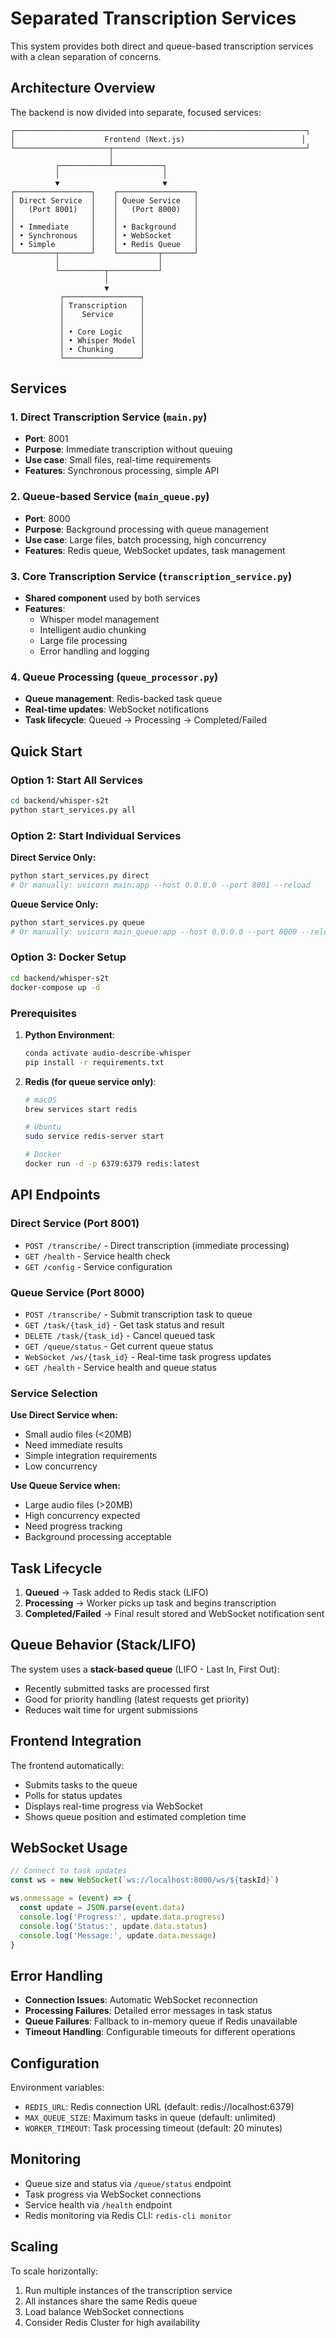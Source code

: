 # Separated Transcription Services

This system provides both direct and queue-based transcription services with a clean separation of concerns.

## Architecture Overview

The backend is now divided into separate, focused services:

```
┌─────────────────────────────────────────────────────────────────┐
│                    Frontend (Next.js)                          │
└─────────────────────┬───────────────────────────────────────────┘
                      │
          ┌───────────┴───────────┐
          │                       │
          ▼                       ▼
┌─────────────────┐    ┌─────────────────┐
│ Direct Service  │    │ Queue Service   │
│   (Port 8001)   │    │   (Port 8000)   │
│                 │    │                 │
│ • Immediate     │    │ • Background    │
│ • Synchronous   │    │ • WebSocket     │
│ • Simple        │    │ • Redis Queue   │
└─────────┬───────┘    └─────────┬───────┘
          │                      │
          └──────────┬───────────┘
                     │
                     ▼
           ┌─────────────────┐
           │ Transcription   │
           │    Service      │
           │                 │
           │ • Core Logic    │
           │ • Whisper Model │
           │ • Chunking      │
           └─────────────────┘
```

## Services

### 1. Direct Transcription Service (`main.py`)
- **Port**: 8001
- **Purpose**: Immediate transcription without queuing
- **Use case**: Small files, real-time requirements
- **Features**: Synchronous processing, simple API

### 2. Queue-based Service (`main_queue.py`)
- **Port**: 8000  
- **Purpose**: Background processing with queue management
- **Use case**: Large files, batch processing, high concurrency
- **Features**: Redis queue, WebSocket updates, task management

### 3. Core Transcription Service (`transcription_service.py`)
- **Shared component** used by both services
- **Features**: 
  - Whisper model management
  - Intelligent audio chunking
  - Large file processing
  - Error handling and logging

### 4. Queue Processing (`queue_processor.py`)
- **Queue management**: Redis-backed task queue
- **Real-time updates**: WebSocket notifications
- **Task lifecycle**: Queued → Processing → Completed/Failed

## Quick Start

### Option 1: Start All Services
```bash
cd backend/whisper-s2t
python start_services.py all
```

### Option 2: Start Individual Services

**Direct Service Only:**
```bash
python start_services.py direct
# Or manually: uvicorn main:app --host 0.0.0.0 --port 8001 --reload
```

**Queue Service Only:**
```bash
python start_services.py queue  
# Or manually: uvicorn main_queue:app --host 0.0.0.0 --port 8000 --reload
```

### Option 3: Docker Setup

```bash
cd backend/whisper-s2t
docker-compose up -d
```

### Prerequisites

1. **Python Environment**:
   ```bash
   conda activate audio-describe-whisper
   pip install -r requirements.txt
   ```

2. **Redis (for queue service only)**:
   ```bash
   # macOS
   brew services start redis
   
   # Ubuntu  
   sudo service redis-server start
   
   # Docker
   docker run -d -p 6379:6379 redis:latest
   ```

## API Endpoints

### Direct Service (Port 8001)
- `POST /transcribe/` - Direct transcription (immediate processing)
- `GET /health` - Service health check
- `GET /config` - Service configuration

### Queue Service (Port 8000)
- `POST /transcribe/` - Submit transcription task to queue
- `GET /task/{task_id}` - Get task status and result
- `DELETE /task/{task_id}` - Cancel queued task
- `GET /queue/status` - Get current queue status
- `WebSocket /ws/{task_id}` - Real-time task progress updates
- `GET /health` - Service health and queue status

### Service Selection

**Use Direct Service when:**
- Small audio files (<20MB)
- Need immediate results
- Simple integration requirements
- Low concurrency

**Use Queue Service when:**
- Large audio files (>20MB)
- High concurrency expected
- Need progress tracking
- Background processing acceptable

## Task Lifecycle

1. **Queued** → Task added to Redis stack (LIFO)
2. **Processing** → Worker picks up task and begins transcription
3. **Completed/Failed** → Final result stored and WebSocket notification sent

## Queue Behavior (Stack/LIFO)

The system uses a **stack-based queue** (LIFO - Last In, First Out):
- Recently submitted tasks are processed first
- Good for priority handling (latest requests get priority)
- Reduces wait time for urgent submissions

## Frontend Integration

The frontend automatically:
- Submits tasks to the queue
- Polls for status updates
- Displays real-time progress via WebSocket
- Shows queue position and estimated completion time

## WebSocket Usage

```javascript
// Connect to task updates
const ws = new WebSocket(`ws://localhost:8000/ws/${taskId}`)

ws.onmessage = (event) => {
  const update = JSON.parse(event.data)
  console.log('Progress:', update.data.progress)
  console.log('Status:', update.data.status)
  console.log('Message:', update.data.message)
}
```

## Error Handling

- **Connection Issues**: Automatic WebSocket reconnection
- **Processing Failures**: Detailed error messages in task status
- **Queue Failures**: Fallback to in-memory queue if Redis unavailable
- **Timeout Handling**: Configurable timeouts for different operations

## Configuration

Environment variables:
- `REDIS_URL`: Redis connection URL (default: redis://localhost:6379)
- `MAX_QUEUE_SIZE`: Maximum tasks in queue (default: unlimited)
- `WORKER_TIMEOUT`: Task processing timeout (default: 20 minutes)

## Monitoring

- Queue size and status via `/queue/status` endpoint
- Task progress via WebSocket connections
- Service health via `/health` endpoint
- Redis monitoring via Redis CLI: `redis-cli monitor`

## Scaling

To scale horizontally:
1. Run multiple instances of the transcription service
2. All instances share the same Redis queue
3. Load balance WebSocket connections
4. Consider Redis Cluster for high availability
